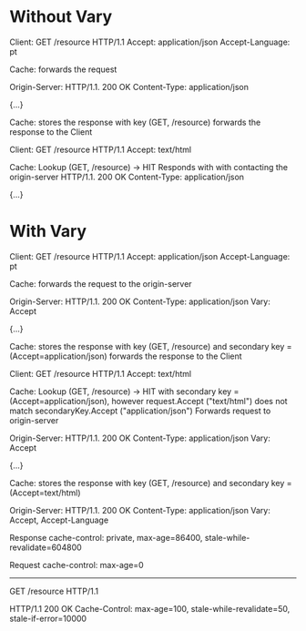 # Without Vary

Client:
GET /resource HTTP/1.1
Accept: application/json
Accept-Language: pt

Cache:
forwards the request

Origin-Server:
HTTP/1.1. 200 OK
Content-Type: application/json

{...}

Cache:
stores the response with key (GET, /resource)
forwards the response to the Client

Client:
GET /resource HTTP/1.1
Accept: text/html

Cache:
Lookup (GET, /resource) -> HIT
Responds with with contacting the origin-server
HTTP/1.1. 200 OK
Content-Type: application/json

{...}

# With Vary

Client:
GET /resource HTTP/1.1
Accept: application/json
Accept-Language: pt

Cache:
forwards the request to the origin-server

Origin-Server:
HTTP/1.1. 200 OK
Content-Type: application/json
Vary: Accept

{...}

Cache:
stores the response with key (GET, /resource) and secondary key = (Accept=application/json)
forwards the response to the Client

Client:
GET /resource HTTP/1.1
Accept: text/html

Cache:
Lookup (GET, /resource) -> HIT with secondary key = (Accept=application/json), however request.Accept ("text/html") does not match secondaryKey.Accept ("application/json")
Forwards request to origin-server

Origin-Server:
HTTP/1.1. 200 OK
Content-Type: application/json
Vary: Accept

{...}

Cache:
stores the response with key (GET, /resource) and secondary key = (Accept=text/html)

Origin-Server:
HTTP/1.1. 200 OK
Content-Type: application/json
Vary: Accept, Accept-Language


Response
cache-control: private, max-age=86400, stale-while-revalidate=604800

Request
cache-control: max-age=0


----------------
GET /resource HTTP/1.1

HTTP/1.1 200 OK
Cache-Control: max-age=100, stale-while-revalidate=50, stale-if-error=10000




